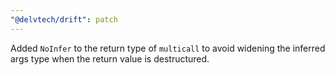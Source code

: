 ```yaml
---
"@delvtech/drift": patch
---
```


Added `NoInfer` to the return type of `multicall` to avoid widening the inferred args type when the return value is destructured.
